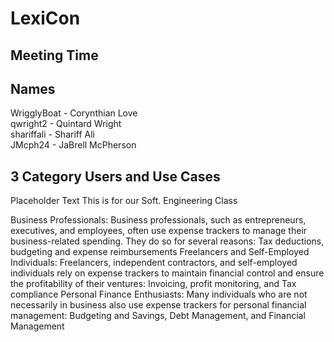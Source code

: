 # LexiCon 

## Meeting Time 

## Names
WrigglyBoat - Corynthian Love <br>
qwright2 - Quintard Wright <br>
shariffali - Shariff Ali <br>
JMcph24 - JaBrell McPherson <br>

## 3 Category Users and Use Cases
Placeholder Text
This is for our Soft. Engineering Class

Business Professionals:
Business professionals, such as entrepreneurs, executives, and employees, often use expense trackers to manage their business-related spending. They do so for several reasons: Tax deductions, budgeting and expense reimbursements 
Freelancers and Self-Employed Individuals:
Freelancers, independent contractors, and self-employed individuals rely on expense trackers to maintain financial control and ensure the profitability of their ventures: Invoicing, profit monitoring, and Tax compliance 
Personal Finance Enthusiasts:
Many individuals who are not necessarily in business also use expense trackers for personal financial management: Budgeting and Savings, Debt Management, and Financial Management
